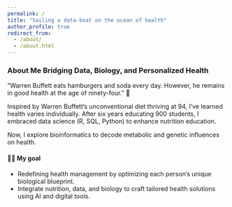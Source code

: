 ```yaml
---
permalink: /
title: "Sailing a data-boat on the ocean of health"
author_profile: true
redirect_from: 
  - /about/
  - /about.html
---
```


### **About Me Bridging Data, Biology, and Personalized Health**  
“Warren Buffett eats  hamburgers and soda every day. However, he remains in good health at the age of ninety-four.” :hamburger:  	

Inspired by Warren Buffett’s unconventional diet thriving at 94, I’ve learned health varies individually. After six years educating 900 students, I embraced data science (R, SQL, Python) to enhance nutrition education.  

Now, I explore bioinformatics to decode metabolic and genetic influences on health.  

#### :running_woman: My goal 
- Redefining health management by optimizing each person’s unique biological blueprint.
- Integrate nutrition, data, and biology to craft tailored health solutions using AI and digital tools. 
